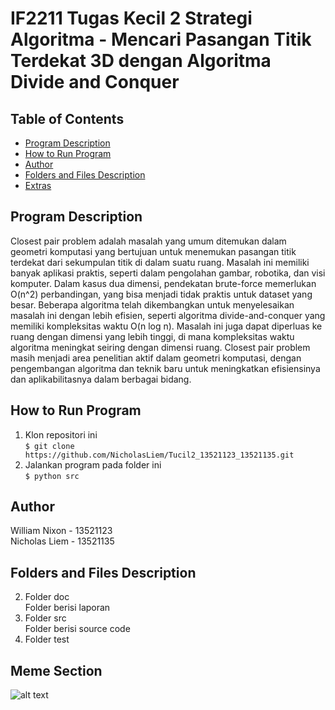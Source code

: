 <h1> <b> IF2211 Tugas Kecil 2 Strategi Algoritma - Mencari Pasangan Titik Terdekat 3D dengan Algoritma Divide and Conquer </b> </h1>

## **Table of Contents**
* [Program Description](#program-description)
* [How to Run Program](#how-to-run-program)
* [Author](#author)
* [Folders and Files Description](#folders-and-files-description)
* [Extras](#meme-section)

## **Program Description**
<p>Closest pair problem adalah masalah yang umum ditemukan dalam geometri komputasi yang bertujuan untuk menemukan pasangan titik terdekat dari sekumpulan titik di dalam suatu ruang. Masalah ini memiliki banyak aplikasi praktis, seperti dalam pengolahan gambar, robotika, dan visi komputer. Dalam kasus dua dimensi, pendekatan brute-force memerlukan O(n^2) perbandingan, yang bisa menjadi tidak praktis untuk dataset yang besar. Beberapa algoritma telah dikembangkan untuk menyelesaikan masalah ini dengan lebih efisien, seperti algoritma divide-and-conquer yang memiliki kompleksitas waktu O(n log n). Masalah ini juga dapat diperluas ke ruang dengan dimensi yang lebih tinggi, di mana kompleksitas waktu algoritma meningkat seiring dengan dimensi ruang. Closest pair problem masih menjadi area penelitian aktif dalam geometri komputasi, dengan pengembangan algoritma dan teknik baru untuk meningkatkan efisiensinya dan aplikabilitasnya dalam berbagai bidang.</p>


## **How to Run Program**
1. Klon repositori ini <br>
`$ git clone https://github.com/NicholasLiem/Tucil2_13521123_13521135.git `
2. Jalankan program pada folder ini <br>
`$ python src`

## **Author**
William Nixon - 13521123 <br>
Nicholas Liem - 13521135

## **Folders and Files Description**
2. Folder doc <br>
Folder berisi laporan
3. Folder src <br>
Folder berisi source code
4. Folder test <br>

## **Meme Section**
![alt text](https://res.cloudinary.com/practicaldev/image/fetch/s--pxxN7gvW--/c_limit%2Cf_auto%2Cfl_progressive%2Cq_auto%2Cw_880/https://dev-to-uploads.s3.amazonaws.com/uploads/articles/rhmldpyrr2nwrmmcxo7k.png)
